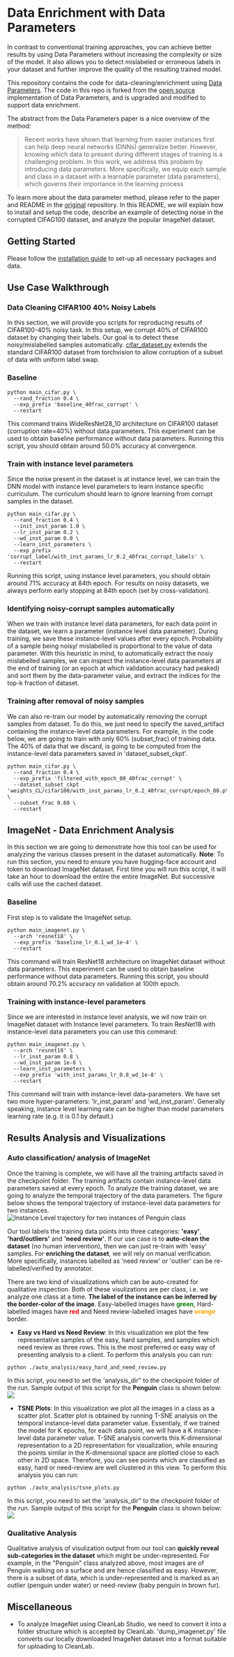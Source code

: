 # Data Enrichment with Data Parameters
In contrast to conventional training approaches, you can achieve better results by using Data Parameters without increasing the complexity or size of the model. It also allows you to detect mislabeled or erroneous labels in your dataset and further improve the quality of the resulting trained model. 

This repository contains the code for data-cleaning/enrichment using [Data Parameters](https://papers.nips.cc/paper/9289-data-parameters-a-new-family-of-parameters-for-learning-a-differentiable-curriculum).
The code in this repo is forked from the [open source](https://github.com/apple/ml-data-parameters) implementation of Data Parameters, and is upgraded and modified to support data enrichment.

The abstract from the Data Parameters paper is a nice overview of the method:

>Recent works have shown that learning from easier instances first can help deep
neural networks (DNNs) generalize better. However, knowing which data to present
during different stages of training is a challenging problem. In this work, we address
this problem by introducing data parameters. More specifically, we equip each
sample and class in a dataset with a learnable parameter (data parameters), which
governs their importance in the learning process

To learn more about the data parameter method, please refer to the paper
and README in the [original](https://github.com/apple/ml-data-parameters) repository. In this README, we will explain how to install and setup the code, describe an example of detecting noise in the corrupted CIFAG100 dataset, and analyze the popular ImageNet dataset.


## Getting Started
Please follow the [installation guide](docs/gettings_started.md) to set-up all necessary packages and data.

## Use Case Walkthrough

### Data Cleaning CIFAR100 40% Noisy Labels
In this section, we will provide you scripts for reproducing results of CIFAR100-40% noisy task. In this setup, we corrupt 40% of CIFAR100 dataset by changing their labels. 
Our goal is to detect these noisy/mislabelled samples automatically. [cifar_dataset.py](dataset/cifar_dataset.py) extends the standard CIFAR100 dataset from torchvision to allow corruption
of a subset of data with uniform label swap.

### Baseline 
```
python main_cifar.py \
  --rand_fraction 0.4 \
  --exp_prefix 'baseline_40frac_corrupt' \
  --restart
```
This command trains WideResNet28_10 architecture on CIFAR100 dataset (corruption rate=40%) without data parameters. 
This experiment can be used to obtain baseline performance without data parameters. Running this script, you should obtain around 50.0% accuracy at convergence.

### Train with instance level parameters
Since the noise present in the dataset is at instance level, we can train the DNN model with instance level parameters
to learn instance specific curriculum. The curriculum should learn to ignore learning from corrupt samples in the dataset.
```
python main_cifar.py \
  --rand_fraction 0.4 \
  --init_inst_param 1.0 \
  --lr_inst_param 0.2 \
  --wd_inst_param 0.0 \
  --learn_inst_parameters \
  --exp_prefix 'corrupt_label/with_inst_params_lr_0.2_40frac_corrupt_labels' \
  --restart
```
Running this script, using instance level parameters, you should obtain around 71% accuracy at 84th epoch. 
For results on noisy datasets, we always perform early stopping at 84th epoch (set by cross-validation).


### Identifying noisy-corrupt samples automatically
When we train with instance level data parameters, for each data point in the dataset, we learn a parameter (instance level data parameter). 
During training, we save these instance-level values after every epoch. Probability of a sample being noisy/ mislabelled is proportional to the value of data parameter. With this heuristic in mind, to automatically extract the nosiy mislabelled samples, we can inspect the instance-level data parameters at the end of training (or an epoch at which validation accuracy had peaked) and sort them by the data-parameter value, and extract the indices for the top-k fraction of dataset.

### Training after removal of noisy samples
We can also re-train our model by automatically removing the corrupt samples from dataset. To do this, we just need to specify the saved_artifact containing the instance-level data parameters. For example, in the code below, we are going to train with only 60% (subset_frac) of training data. The 40% of data that we discard, is going to be computed from the instance-level data parameters saved in 'dataset_subset_ckpt'.

```
python main_cifar.py \
  --rand_fraction 0.4 \
  --exp_prefix 'filtered_with_epoch_80_40frac_corrupt' \
  --dataset_subset_ckpt 'weights_CL/cifar100/with_inst_params_lr_0.2_40frac_corrupt/epoch_80.pth.tar' \
  --subset_frac 0.60 \
  --restart
```


## ImageNet - Data Enrichment Analysis
In this section we are going to demonstrate how this tool can be used for analyzing the various classes present in the dataset automatically. 
**Note**: To run this section, you need to ensure you have hugging-face account and token to download ImageNet dataset. First time you will run this script, it will take an hour to download the entire the entire ImageNet. But successive calls will use the cached dataset.


### Baseline 
First step is to validate the ImageNet setup. 
```
python main_imagenet.py \
  --arch 'resnet18' \
  --exp_prefix 'baseline_lr_0.1_wd_1e-4' \
  --restart
```
This command will train ResNet18 architecture on ImageNet dataset without data parameters. This experiment can be used to obtain baseline performance without data parameters. Running this script, you should obtain around 70.2% accuracy on validation at 100th epoch.


### Training with instance-level parameters
Since we are interested in instance level analysis, we wil now train on ImageNet dataset with Instance level parameters. To train ResNet18 with instance-level data parameters you can use this command:
```
python main_imagenet.py \
  --arch 'resnet18' \
  --lr_inst_param 0.8 \
  --wd_inst_param 1e-8 \
  --learn_inst_parameters \
  --exp_prefix 'with_inst_params_lr_0.8_wd_1e-8' \
  --restart
```
This command will train with instance-level data-parameters. We have set two more hyper-parameters: 'lr_inst_param' and 'wd_inst_param'. Generally speaking, instance level learning rate can be higher than model parameters learning rate (e.g. it is 0.1 by default.)

## Results Analysis and Visualizations
### Auto classification/ analysis of ImageNet
Once the training is complete, we will have all the training artifacts saved in the checkpoint folder. The training artifacts contain instance-level data parameters saved at every epoch. To analyze the training dataset, we are going to analyze the temporal trajectory of the data parameters. The figure below shows the temporal trajectory of instance-level data parameters for two instances.
![Instance Level trajectory for two instances of Penguin class](docs/media/instance_level_trajectory.png)

Our tool labels the training data points into three categories: **'easy'**, **'hard/outliers'** and **'need review'**. 
If our use case is to **auto-clean the dataset** (no human intervention), then we can just re-train with 'easy' samples.  For **enriching the dataset**, we will rely on manual verification. More specifically, instances labelled as 'need review' or 'outlier' can be re-labelled/verified by annotator.

There are two kind of visualizations which can be auto-created for qualitative inspection. Both of these visulizations are per class, i.e. we analyze one class at a time. **The label of the instance can be inferred by the border-color of the image**. Easy-labelled images have **<span style="color:green">green</span>**, Hard-labelled images have **<span style="color:red">red</span>** and Need review-labelled images have **<span style="color:orange">orange</span>** border.



- **Easy vs Hard vs Need Review**: In this visualization we plot the few representative samples of the easy, hard samples, and samples which need review as three rows. This is the most preferred or easy way of presenting analysis to a client. To perform this analysis you can run:
```
python ./auto_analysis/easy_hard_and_need_review.py 
```
In this script, you need to set the 'analysis_dir" to the checkpoint folder of the run. Sample output of this script for the **Penguin** class is shown below:
![](docs/media/penguin_easy_hard_need_review.jp2)

- **TSNE Plots**: In this visualization we plot all the images in a class as a scatter plot. Scatter plot is obtained by running T-SNE analysis on the temporal instance-level data parameter value. Essentialy, if we trained the model for K epochs, for each data point, we will have a K instance-level data parameter value. T-SNE analysis converts this K-dimensional representation to a 2D representation for visualization, while ensuring the points similar in the K-dimensional space are plotted close to each other in 2D space. Therefore, you can see points which are classified as easy, hard or need-review are well clustered in this view. To perform this analysis you can run:
```
python ./auto_analysis/tsne_plots.py 
```
In this script, you need to set the 'analysis_dir" to the checkpoint folder of the run. Sample output of this script for the **Penguin** class is shown below:
![](docs/media/class_145_king_penguin_tsne.png)


### Qualitative Analysis
Qualitative analysis of visulization output from our tool can **quickly reveal sub-categories in the dataset** which might be under-represented. For example, in the "Penguin" class analyzed above, most images are of Penguin walking on a surface and are hence classified as easy. However, there is a subset of data, which is under-represented and is marked as an outlier (penguin under water) or need-review (baby penguin in brown fur). 

## Miscellaneous
- To analyze ImageNet using CleanLab Studio, we need to convert it into a folder structure which is accepted by CleanLab.
'dump_imagenet.py' file converts our locally downloaded ImageNet dataset into a format suitable for uploading to CleanLab.

